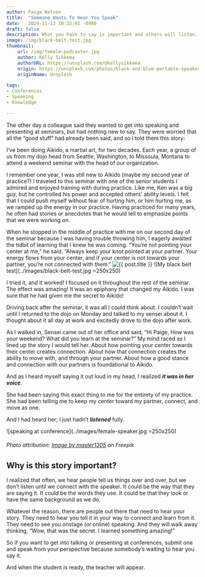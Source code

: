```yaml
---
author: Paige Watson
title:  "Someone Wants To Hear You Speak"
date:   2024-11-12 10:32:01 -0900
draft: false
description: What you have to say is important and others will listen.
image: /img/black-belt-test.jpg
thumbnail:
    url: /img/female-podcaster.jpg
    author: Kelly Sikkema
    authorURL: https://unsplash.com/@kellysikkema
    origin: https://unsplash.com/photos/black-and-blue-portable-speaker-zU3HUZvAKJ0?utm_content=creditCopyText&utm_medium=referral&utm_source=unsplash
    originName: Unsplash

tags:
- Conferences
- Speaking
- Knowledge

---
```


The other day a colleague said they wanted to get into speaking and presenting at seminars, but had nothing new to say. They were worried that all the “good stuff” had already been said, and so I told them this story:

I’ve been doing Aikido, a martial art, for two decades. Each year, a group of us from my dojo head from Seattle, Washington, to Missoula, Montana to attend a weekend seminar with the head of our organization.

I remember one year, I was still new to Aikido (maybe my second year of practice?) I traveled to this seminar with one of the senior students I admired and enjoyed training with during practice. Like me, Ken was a big guy, but he controlled his power and accepted others’ ability levels. I felt that I could push myself without fear of hurting him, or him hurting me, as we ramped up the energy in our practice. Having practiced for many years, he often had stories or anecdotes that he would tell to emphasize points that we were working on.

When he stopped in the middle of practice with me on our second day of the seminar because I was having trouble throwing him, I eagerly awaited the tidbit of learning that I knew he was coming. “You’re not pointing your center at me,” he said. “Always keep your knot pointed at your partner. Your energy flows from your center, and if your center is not towards your partner, you’re not connected with them.”
<img src="{{ post.image | prepend: site.baseurl }}" alt="{{ post.title }}" title="{{ post.title }}">
![My black belt test](../images/black-belt-test.jpg =250x250)


I tried it, and it worked! I focused on it throughout the rest of the seminar. The effect was amazing! It was an epiphany that changed my Aikido. I was sure that he had given me the secret to Aikido!

Driving back after the seminar, it was all I could think about. I couldn’t wait until I returned to the dojo on Monday and talked to my sensei about it. I thought about it all day at work and excitedly drove to the dojo after work.

As I walked in, Sensei came out of her office and said, “Hi Paige, How was your weekend? What did you learn at the seminar?” My mind raced as I lined up the story I would tell her. About how pointing your center towards their center creates connection. About how that connection creates the ability to move with, and through your partner. About how a good stance and connection with our partners is foundational to Aikido.

And as I heard myself saying it out loud in my head, I realized **_it was in her voice_**.

She had been saying this exact thing to me for the entirety of my practice. She had been telling me to keep my center toward my partner, connect, and move as one.

And I had heard her; I just hadn’t **_listened_** fully.

![speaking at conference](../images/female-speaker.jpg =250x250)
###### Photo attribution: [Image by master1305](https://www.freepik.com/free-photo/female-speaker-giving-presentation-hall-university-workshop-audience-conference-hall_12726939.htm) on Freepik

## Why is this story important?
I realized that often, we hear people tell us things over and over, but we don’t listen until we connect with the speaker. It could be the way that they are saying it. It could be the words they use. It could be that they look or have the same background as we do.

Whatever the reason, there are people out there that need to hear your story. They need to hear you tell it in your way to connect and learn from it. They need to see you onstage (or online) speaking. And they will walk away thinking, “Wow, that was the secret. I learned something amazing!”

So if you want to get into talking or presenting at conferences, submit one and speak from your perspective because somebody’s waiting to hear you say it.

And when the student is ready, the teacher will appear.